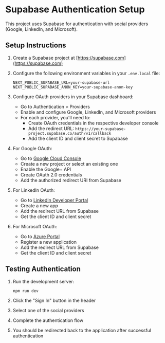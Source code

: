 # Supabase Authentication Setup

This project uses Supabase for authentication with social providers (Google, LinkedIn, and Microsoft).

## Setup Instructions

1. Create a Supabase project at [https://supabase.com](https://supabase.com)

2. Configure the following environment variables in your `.env.local` file:

   ```
   NEXT_PUBLIC_SUPABASE_URL=your-supabase-url
   NEXT_PUBLIC_SUPABASE_ANON_KEY=your-supabase-anon-key
   ```

3. Configure OAuth providers in your Supabase dashboard:

   - Go to Authentication > Providers
   - Enable and configure Google, LinkedIn, and Microsoft providers
   - For each provider, you'll need to:
     - Create OAuth credentials in the respective developer console
     - Add the redirect URL: `https://your-supabase-project.supabase.co/auth/v1/callback`
     - Add the client ID and client secret to Supabase

4. For Google OAuth:

   - Go to [Google Cloud Console](https://console.cloud.google.com/)
   - Create a new project or select an existing one
   - Enable the Google+ API
   - Create OAuth 2.0 credentials
   - Add the authorized redirect URI from Supabase

5. For LinkedIn OAuth:

   - Go to [LinkedIn Developer Portal](https://www.linkedin.com/developers/)
   - Create a new app
   - Add the redirect URL from Supabase
   - Get the client ID and client secret

6. For Microsoft OAuth:
   - Go to [Azure Portal](https://portal.azure.com/)
   - Register a new application
   - Add the redirect URL from Supabase
   - Get the client ID and client secret

## Testing Authentication

1. Run the development server:

   ```
   npm run dev
   ```

2. Click the "Sign In" button in the header
3. Select one of the social providers
4. Complete the authentication flow
5. You should be redirected back to the application after successful authentication
